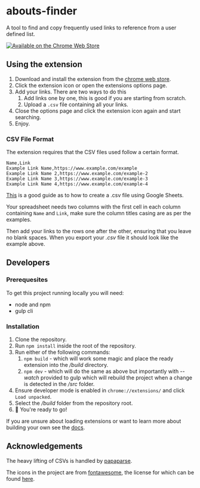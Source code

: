 # abouts-finder
A tool to find and copy frequently used links to reference from a user defined list.

[![Available on the Chrome Web Store](https://storage.googleapis.com/web-dev-uploads/image/WlD8wC6g8khYWPJUsQceQkhXSlv1/tbyBjqi7Zu733AAKA5n4.png)](https://chrome.google.com/webstore/detail/all-abouts-finder/kmnoffbmeiphfoaiopaecbmncibcpncf)

## Using the extension
1. Download and install the extension from the [chrome web store](https://chrome.google.com/webstore/detail/all-abouts-finder/kmnoffbmeiphfoaiopaecbmncibcpncf).
2. Click the extension icon or open the extensions options page.
3. Add your links. There are two ways to do this
   1. Add links one by one, this is good if you are starting from scratch.
   2. Upload a `.csv` file containing all your links.
4. Close the options page and click the extension icon again and start searching.
5. Enjoy.

### CSV File Format
The extension requires that the CSV files used follow a certain format.

```
Name,Link
Example Link Name,https://www.example.com/example
Example Link Name 2,https://www.example.com/example-2
Example Link Name 3,https://www.example.com/example-3
Example Link Name 4,https://www.example.com/example-4
```

[This](https://www.solveyourtech.com/save-csv-google-sheets/) is a good guide as to how to create a .csv file using Google Sheets.

Your spreadsheet needs two columns with the first cell in each column containing `Name` and `Link`, make sure the column titles casing are as per the examples.

Then add your links to the rows one after the other, ensuring that you leave no blank spaces. When you export your *.csv* file it should look like the example above.

## Developers

### Prerequesites
To get this project running locally you will need:

- node and npm
- gulp cli

### Installation
1. Clone the repository.
2. Run `npm install` inside the root of the repository.
3. Run either of the following commands:
   1. `npm build` - which will work some magic and place the ready extension into the */build* directory.
   2. `npm dev` - which will do the same as above but importantly with *--watch* provided to gulp which will rebuild the project when a change is detected in the */src* folder.
4. Ensure developer mode is enabled in `chrome://extensions/` and click  `Load unpacked`.
5. Select the */build* folder from the repository root.
6. 🎉 You're ready to go!

If you are unsure about loading extensions or want to learn more about building your own see the [docs](https://developer.chrome.com/docs/extensions/mv3/getstarted/).

## Acknowledgements
The heavy lifting of CSVs is handled by [papaparse](https://www.papaparse.com/).

The icons in the project are from [fontawesome](https://fontawesome.com/), the license for which can be found [here](https://fontawesome.com/license).
